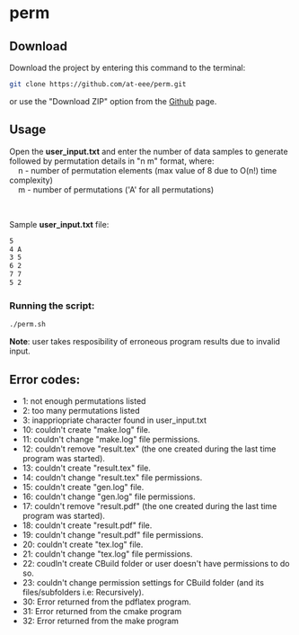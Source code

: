 # perm

## Download
Download the project by entering this command to the terminal:
```bash
git clone https://github.com/at-eee/perm.git
```
or use the "Download ZIP" option from the [Github](https://github.com/at-eee/perm) page.

## Usage
Open the __user_input.txt__ and enter the number of data samples to generate followed by permutation details in "n m" format, where:\
&nbsp;&nbsp;&nbsp;&nbsp;n - number of permutation elements (max value of 8 due to O(n!) time complexity)\
&nbsp;&nbsp;&nbsp;&nbsp;m - number of permutations ('A' for all permutations)

<br/>

Sample __user_input.txt__ file:
```txt
5
4 A
3 5
6 2
7 7
5 2
```

### Running the script:
```bash
./perm.sh 
```

__Note__: user takes resposibility of erroneous program results due to invalid input.

## Error codes:
- 1: not enough permutations listed
- 2: too many permutations listed
- 3: inappriopriate character found in user_input.txt
- 10: couldn't create "make.log" file.
- 11: couldn't change "make.log" file permissions.
- 12: couldn't remove "result.tex" (the one created during the last time program was started).
- 13: couldn't create "result.tex" file.
- 14: couldn't change "result.tex" file permissions.
- 15: couldn't create "gen.log" file.
- 16: couldn't change "gen.log" file permissions.
- 17: couldn't remove "result.pdf" (the one created during the last time program was started).
- 18: couldn't create "result.pdf" file.
- 19: couldn't change "result.pdf" file permissions.
- 20: couldn't create "tex.log" file.
- 21: couldn't change "tex.log" file permissions.
- 22: coudln't create CBuild folder or user doesn't have permissions to do so.
- 23: couldn't change permission settings for CBuild folder (and its files/subfolders i.e: Recursively).
- 30: Error returned from the pdflatex program.
- 31: Error returned from the cmake program
- 32: Error returned from the make program

